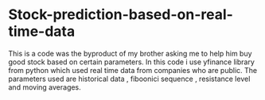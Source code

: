 # Stock-prediction-based-on-real-time-data
This is a code was the byproduct of my brother asking me to help him buy good stock based on certain parameters. In this code i use yfinance library from python which used real time data from companies who are public. The parameters used are historical data , fiboonici sequence , resistance level and moving averages. 
